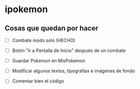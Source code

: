 # ipokemon

## Cosas que quedan por hacer
- [ ] Combate modo solo (HECHO)
- [ ] Botón "Ir a Pantalla de Inicio" después de un combate
- [ ] Guardar Pokemon en MisPokemon
- [ ] Modificar algunos textos, tipografías e imágenes de fondo
- [ ] Comentar bien el código

    
